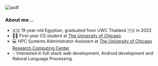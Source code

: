 ![asdf](https://github.com/esslam-ashour/esslam-ashour/assets/61587419/1abc7201-76fa-497f-bee3-8e73a3902560)


### About me...
- 🇪🇬 19 year-old Egyptian, graduated from UWC Thailand 🇹🇭 in 2023
- 🧑‍🎓 First-year CS student at [The University of Chicago](https://www.uchicago.edu) 
- 💻 HPC Systems Administrator Assistant at [The University of Chicago Research Computing Center](https://rcc.uchicago.edu)
- 💡 Interested in full-stack web development, Android development and Natural Language Processing.
